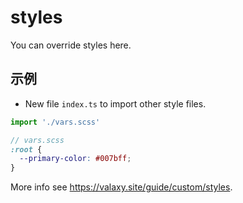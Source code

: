 # styles

You can override styles here.

## 示例

- New file `index.ts` to import other style files.

```ts
import './vars.scss'
```

```scss
// vars.scss
:root {
  --primary-color: #007bff;
}
```

More info see <https://valaxy.site/guide/custom/styles>.
